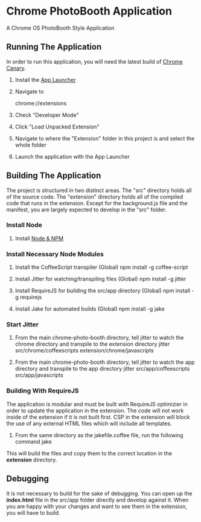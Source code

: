 # Chrome PhotoBooth Application
A Chrome OS PhotoBooth Style Application

## Running The Application
In order to run this application, you will need the latest build of [Chrome Canary](https://tools.google.com/dlpage/chromesxs/ "Google Chrome - Get a fast new browser. For PC, Mac, and Linux").

1. Install the [App Launcher](https://chrome.google.com/webstore/detail/odmpalfplhaahlgnkkonchfhpegdcgjm "Chrome Web Store - App Launcher")

2. Navigate to 

    chrome://extensions

3. Check "Developer Mode"

4. Click "Load Unpacked Extension"

5. Navigate to where the "Extension" folder in this project is and select the whole folder

6. Launch the application with the App Launcher 

## Building The Application
The project is structured in two distinct areas.  The "src" directory holds all of the source code.  The "extension" directory holds all of the compiled code that runs in the extension.  Except for the background.js file and the manifest, you are largely expected to develop in the "src" folder.

### Install Node

1. Install [Node & NPM](http://nodejs.org/ "node.js")

### Install Necessary Node Modules

1. Install the CoffeeScript transpiler (Global)
    npm install -g coffee-script

2. Install Jitter for watching/transpiling files (Global)
    npm install -g jitter

3. Install RequireJS for building the src/app directory (Global)
    npm install -g requirejs

4. Install Jake for automated builds (Global)
    npm install -g jake

### Start Jitter

1. From the main chrome-photo-booth directory, tell jitter to watch the chrome directory and transpile to the extension directory
    jitter src/chrome/coffeescripts extension/chrome/javascripts

2. From the main chrome-photo-booth directory, tell jitter to watch the app directory and transpile to the app directory
    jitter src/app/coffeescripts src/app/javascripts

### Building With RequireJS
The application is modular and must be built with RequireJS optimizier in order to update the application in the extension.  The code will not work inside of the extension if it is not built first.  CSP in the extension will block the use of any external HTML files which will include all templates.

1. From the same directory as the jakefile.coffee file, run the following command
    jake

This will build the files and copy them to the correct location in the **extension** directory.

## Debugging
It is not necessary to build for the sake of debugging.  You can open up the **index.html** file in the src/app folder directly and develop against it.  When you are happy with your changes and want to see them in the extension, you will have to build.